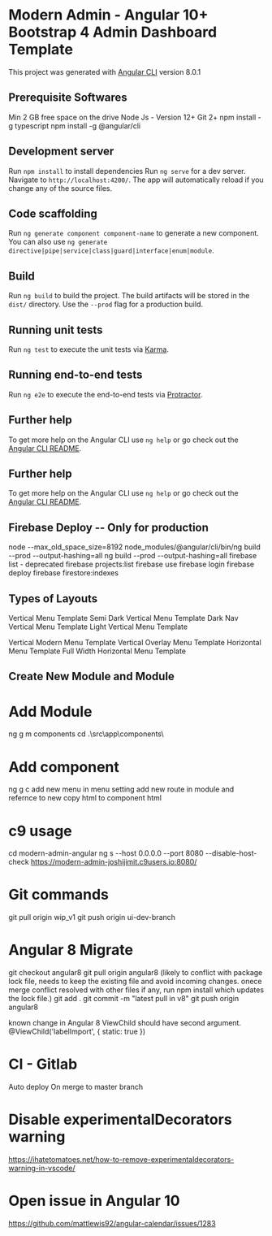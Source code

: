 # Modern Admin - Angular 10+ Bootstrap 4 Admin Dashboard Template

This project was generated with [Angular CLI](https://github.com/angular/angular-cli) version 8.0.1

## Prerequisite Softwares
Min 2 GB free space on the drive
Node Js - Version 12+
Git 2+
npm install -g typescript
npm install -g @angular/cli

## Development server

Run `npm install` to install dependencies
Run `ng serve` for a dev server. Navigate to `http://localhost:4200/`. The app will automatically reload if you change any of the source files.

## Code scaffolding

Run `ng generate component component-name` to generate a new component. You can also use `ng generate directive|pipe|service|class|guard|interface|enum|module`.

## Build

Run `ng build` to build the project. The build artifacts will be stored in the `dist/` directory. Use the `--prod` flag for a production build.

## Running unit tests

Run `ng test` to execute the unit tests via [Karma](https://karma-runner.github.io).

## Running end-to-end tests

Run `ng e2e` to execute the end-to-end tests via [Protractor](http://www.protractortest.org/).

## Further help

To get more help on the Angular CLI use `ng help` or go check out the [Angular CLI README](https://github.com/angular/angular-cli/blob/master/README.md).

## Further help

To get more help on the Angular CLI use `ng help` or go check out the [Angular CLI README](https://github.com/angular/angular-cli/blob/master/README.md).


## Firebase Deploy -- Only for production
node --max_old_space_size=8192 node_modules/@angular/cli/bin/ng build --prod --output-hashing=all
ng build --prod --output-hashing=all
firebase list - deprecated
firebase projects:list
firebase use <instance name>
firebase login
firebase deploy
firebase firestore:indexes
## Types of Layouts

Vertical Menu Template
Semi Dark Vertical Menu Template
Dark Nav Vertical Menu Template
Light Vertical Menu Template

Vertical Modern Menu Template
Vertical Overlay Menu Template
Horizontal Menu Template
Full Width Horizontal Menu Template

## Create New Module and Module

# Add Module
ng g m components
cd .\src\app\components\

# Add component
ng g c <componentname>
add new menu in menu setting
add new route in module and refernce to new <componentname>
copy html to component html

# c9 usage
cd modern-admin-angular
ng s --host 0.0.0.0 --port 8080 --disable-host-check
https://modern-admin-joshijimit.c9users.io:8080/

# Git commands
git pull origin wip_v1
git push origin ui-dev-branch

# Angular 8 Migrate

git checkout angular8
git pull origin angular8
(likely to conflict with package lock file, needs to keep the existing file and avoid incoming changes.
onece merge conflict resolved with other files if any, run npm install which updates the lock file.)
git add .
git commit -m "latest pull in v8"
git push origin angular8

known change in Angular 8
ViewChild should have second argument.
@ViewChild('labelImport', { static: true })

# CI - Gitlab
Auto deploy On merge to master branch

# Disable experimentalDecorators warning
https://ihatetomatoes.net/how-to-remove-experimentaldecorators-warning-in-vscode/

# Open issue in Angular 10
https://github.com/mattlewis92/angular-calendar/issues/1283
